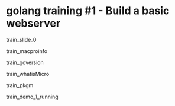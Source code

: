 # golang training #1 - Build a basic webserver

train_slide_0

train_macproinfo

train_goversion

train_whatisMicro

train_pkgm

train_demo_1_running

